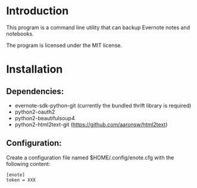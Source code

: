 Introduction
============
This program is a command line utility that can backup Evernote notes and notebooks.

The program is licensed under the MIT license.

Installation
============
## Dependencies:
* evernote-sdk-python-git (currently the bundled thrift library is required)
* python2-oauth2
* python2-beautifulsoup4
* python2-html2text-git (https://github.com/aaronsw/html2text)

## Configuration:
Create a configuration file named $HOME/.config/enote.cfg with the following content:

    [enote]
    token = XXX
